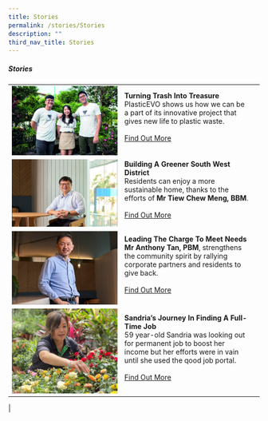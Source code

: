 ```yaml
---
title: Stories
permalink: /stories/Stories
description: ""
third_nav_title: Stories
---
```


##### Stories

| ||  |
| -------- | -------- | -------- |
| ![](/images/Stories/Plasticevo%20team.jpg)    |   **Turning Trash Into Treasure**<br> PlasticEVO shows us how we can be a part of its innovative project that gives new life to plastic waste. <br><br> [Find Out More](/stories/stories/turning-trash-into-treasure)<br><br>|      |
| ![](/images/Stories/CM.jpg)    |   **Building A Greener South West District**<br> Residents can enjoy a more sustainable home, thanks to the efforts of **Mr Tiew Chew Meng, BBM**. <br><br> [Find Out More](/stories/Building-A-Grener-South-West-District)<br><br>|
|![](/images/Stories/Anthony.jpg)|  **Leading The Charge To Meet Needs**<br>**Mr Anthony Tan, PBM**, strengthens the community spirit by rallying corporate partners and residents to give back.<br><br> [Find Out More](/stories/Leading-The-Charge-To-Meet-Needs)<br><br>|
|![](/images/Stories/sandria%20(2).jpg)| **Sandria’s Journey In Finding A Full-Time Job**<br>59 year-old Sandria was looking out for permanent job to boost her income but her efforts were in vain until she used the qood job portal.<br><br> [Find Out More](/stories/Sandrias-Journey-In-Finding-A-Full-Time-Job)<br><br>|   
|